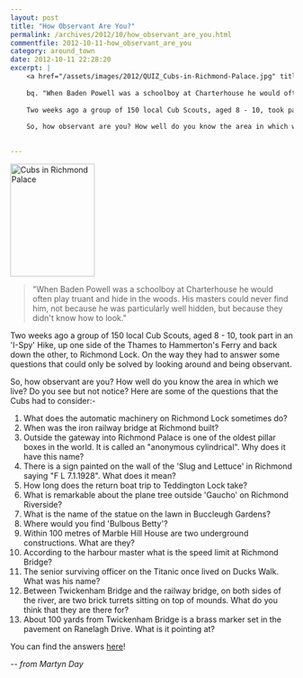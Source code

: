 ```yaml
---
layout: post
title: "How Observant Are You?"
permalink: /archives/2012/10/how_observant_are_you.html
commentfile: 2012-10-11-how_observant_are_you
category: around_town
date: 2012-10-11 22:28:20
excerpt: |
    <a href="/assets/images/2012/QUIZ_Cubs-in-Richmond-Palace.jpg" title="See larger version of - Cubs in Richmond Palace"><img src="/assets/images/2012/QUIZ_Cubs-in-Richmond-Palace_thumb.jpg" width="150" height="200" alt="Cubs in Richmond Palace" class="photo right" /></a>
    
    bq. "When Baden Powell was a schoolboy at Charterhouse he would often play truant and hide in the woods. His masters could never find him, not because he was particularly well hidden, but because they didn't know how to look."
    
    Two weeks ago a group of 150 local Cub Scouts, aged 8 - 10, took part in an 'I-Spy' Hike, up one side of the Thames to Hammerton's Ferry and back down the other, to Richmond Lock. On the way they had to answer some questions that could only be solved by looking around and being observant.
    
    So, how observant are you? How well do you know the area in which we live? Do you see but not notice? Here are some of the questions that the Cubs had to consider:-
    

---
```


<a href="/assets/images/2012/QUIZ_Cubs-in-Richmond-Palace.jpg" title="See larger version of - Cubs in Richmond Palace"><img src="/assets/images/2012/QUIZ_Cubs-in-Richmond-Palace_thumb.jpg" width="150" height="200" alt="Cubs in Richmond Palace" class="photo right" /></a>

> "When Baden Powell was a schoolboy at Charterhouse he would often play truant and hide in the woods. His masters could never find him, not because he was particularly well hidden, but because they didn't know how to look."

Two weeks ago a group of 150 local Cub Scouts, aged 8 - 10, took part in an 'I-Spy' Hike, up one side of the Thames to Hammerton's Ferry and back down the other, to Richmond Lock. On the way they had to answer some questions that could only be solved by looking around and being observant.

So, how observant are you? How well do you know the area in which we live? Do you see but not notice? Here are some of the questions that the Cubs had to consider:-

1.  What does the automatic machinery on Richmond Lock sometimes do?
2.  When was the iron railway bridge at Richmond built?
3.  Outside the gateway into Richmond Palace is one of the oldest pillar boxes in the world. It is called an "anonymous cylindrical". Why does it have this name?
4.  There is a sign painted on the wall of the 'Slug and Lettuce' in Richmond saying "F L 7.1.1928". What does it mean?
5.  How long does the return boat trip to Teddington Lock take?
6.  What is remarkable about the plane tree outside 'Gaucho' on Richmond Riverside?
7.  What is the name of the statue on the lawn in Buccleugh Gardens?
8.  Where would you find 'Bulbous Betty'?
9.  Within 100 metres of Marble Hill House are two underground constructions. What are they?
10. According to the harbour master what is the speed limit at Richmond Bridge?
11. The senior surviving officer on the Titanic once lived on Ducks Walk. What was his name?
12. Between Twickenham Bridge and the railway bridge, on both sides of the river, are two brick turrets sitting on top of mounds. What do you think that they are there for?
13. About 100 yards from Twickenham Bridge is a brass marker set in the pavement on Ranelagh Drive. What is it pointing at?

You can find the answers [here](/archives/2012/10/how_observant_are_you_-_the_answers.html)!

<cite>-- from Martyn Day</cite>
